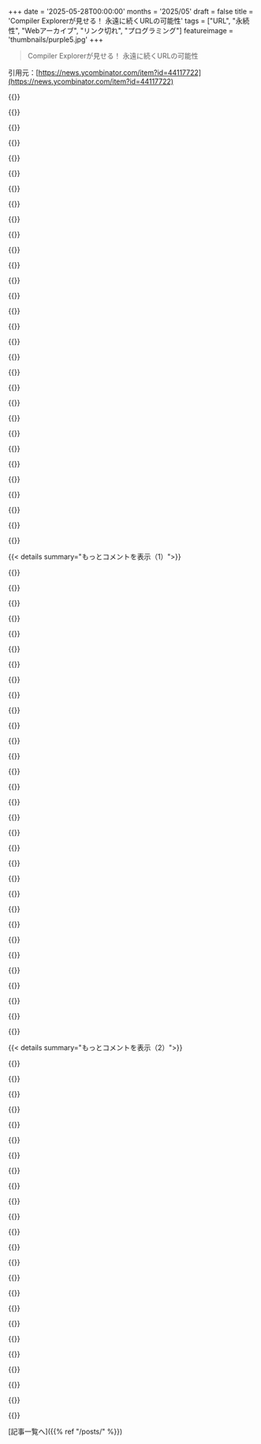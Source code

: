 +++
date = '2025-05-28T00:00:00'
months = '2025/05'
draft = false
title = 'Compiler Explorerが見せる！ 永遠に続くURLの可能性'
tags = ["URL", "永続性", "Webアーカイブ", "リンク切れ", "プログラミング"]
featureimage = 'thumbnails/purple5.jpg'
+++

> Compiler Explorerが見せる！ 永遠に続くURLの可能性

引用元：[https://news.ycombinator.com/item?id=44117722](https://news.ycombinator.com/item?id=44117722)




{{<matomeQuote body="2010年より前はリンクって永遠だと思ってて、ブラウザのブックマーク使いまくってたんだよね。でもしばらくしたら、大量のブックマークがリンク切れで使えなくなっちゃった。それから、ウェブページをPDFで印刷したり、リーダービューの内容をRTFファイルにコピペするようになったんだ。" userName="kccqzy" createdAt="2025/05/28 17:10:10" color="">}}




{{<matomeQuote body="俺はSingleFileって拡張機能で、行ったページ全部アーカイブしてるよ。設定は簡単だけど、ディスク容量めっちゃ食うから注意ね。俺のアーカイブは1.1TBもあるんだ。<br>SingleFileについてはここ見て→ https://github.com/gildas-lormeau/SingleFile" userName="lappa" createdAt="2025/05/28 19:19:53" color="#785bff">}}




{{<matomeQuote body="ちなみに、公式のWeb Archiveのブラウザ拡張機能を入れると、見たページ全部自動でアーカイブするように設定できるんだぜ。" userName="flexagoon" createdAt="2025/05/28 17:16:45" color="#45d325">}}




{{<matomeQuote body="最近はIAとか特にarchive.isも一時的なものだと思うようになったよ。自分で保存したサイトが、自分のアーカイブ以外では跡形もなく消えるのを見てきたんだ。問題は、俺のアーカイブが特定の時点のサイトを正確に表してるってどうやって証明するかだよね。うーん、できるかな？証明書チェーンで何かできないかな。" userName="internetter" createdAt="2025/05/28 21:35:55" color="">}}




{{<matomeQuote body="gpgで署名してsigをbitcoinにアップロードする。<br>追記：ごめん、それはいつ取ったかは証明できても、偽物じゃないって証明にはならないね。" userName="shwouchk" createdAt="2025/05/28 23:35:45" color="">}}




{{<matomeQuote body="それらってどう管理してるの？検索する方法はあるの？何か特定のカタログ化の方法があって、必要なものがすぐに見つけられるようになってるのかな？" userName="davidcollantes" createdAt="2025/05/28 19:54:46" color="">}}




{{<matomeQuote body="俺の解決策は、大事なことは覚えておくか、せめてどこで見つけられるかを覚えておくことだな。まだ死んでないから、たぶんこれで大丈夫なんだろ。" userName="90s_dev" createdAt="2025/05/28 18:05:35" color="">}}




{{<matomeQuote body="KaraKeepは、SingleFileの拡張機能で保存したページをkarakeep API経由で受け取れる、まあまあなセルフホストアプリだよ。これでアーカイブしたページが検索できる。（しかもLLMで自動要約やタグ付けもしてくれるんだ）。" userName="nirav72" createdAt="2025/05/29 02:36:57" color="#785bff">}}




{{<matomeQuote body="内容をハッシュ化する。" userName="fragmede" createdAt="2025/05/28 23:39:53" color="">}}




{{<matomeQuote body="ストレージは安いけど、もっと良くしたいなら、色々方法あるよ。<br>・画像とか重複排除する<br>・ニュース記事はmarkdownで保存<br>・サイトのテンプレート作ってスタイルだけ保存とか、良い圧縮も<br>・全文検索とかembeddingsを追加<br>みたいにできるよ。" userName="internetter" createdAt="2025/05/28 21:34:28" color="#785bff">}}




{{<matomeQuote body="署名するのも実質同じことだよね．問題は，ハッシュ化したものがそこにあったものだってどうやって証明するの？" userName="shwouchk" createdAt="2025/05/29 03:32:38" color="">}}




{{<matomeQuote body="できないんだよ．コピーを持ってるのがあなただけじゃない限り，ハッシュは検証できないからさ（ハッシュも主張もあなたから出てるわけだし）．これを機能させる一つの方法は，bitcoinみたいなproof of workをページ自体にハッシュとして埋め込むこと．元の作者が作って，誰でも変更されてないか検証できるようにするんだ．もし変更したいなら，もっとproof of workが必要になる（不可能じゃないけどコストはかかる）．" userName="chii" createdAt="2025/05/29 06:03:55" color="#ff5733">}}




{{<matomeQuote body="WARCを使うといいよ： https://en.wikipedia.org/wiki/WARC_(file_format)<br>あとWebRecorderも： https://webrecorder.net/" userName="macawfish" createdAt="2025/05/28 20:45:03" color="#45d325">}}




{{<matomeQuote body="冗談はさておき．これ，スマホアプリがあるんだって．" userName="nirav72" createdAt="2025/05/29 22:26:36" color="">}}




{{<matomeQuote body="SingleFileの方がずっと便利だよ，標準のHTMLファイルに保存してくれるからね．MHTMLとか．mhtファイルを簡単に読めるのは，俺が知ってる限りInternet Explorerだけだよ．" userName="RiverCrochet" createdAt="2025/05/29 15:28:56" color="">}}




{{<matomeQuote body="タイムスタンプサービスってのがいくつかあるよ，無料のもあるかも．目的サイトのURLを送ると，”私，Timestamps-R-USは，〇年〇月〇日〇時にダウンロードした〇〇の中身が〇〇にハッシュされることを断言します”みたいな証明書がもらえる．秘密鍵で署名されてて，公開鍵で誰でも検証できる．自分で同じURLをダウンロードしてハッシュが一致するかチェックするんだ．サービス側もダウンロードするから，ログイン必要だったり内容が多いとややこしかったり，課金されるだろうね．" userName="akoboldfrying" createdAt="2025/05/28 22:38:25" color="#45d325">}}




{{<matomeQuote body="ありがとう．これ知らなかったけどいいね．質問なんだけど：<br>— 圧縮して保存？それともそのまま？<br>— 銀行口座とかプライベートな情報は？<br>プライバシーはプライベートブラウジングモードかな．<br>圧縮についてだけど，何千ファイルだと自己解凍ヘッダーでかさばらない？グローバルな圧縮辞書でエンコードデータだけ保存する方が節約にならない？" userName="snthpy" createdAt="2025/05/29 05:20:19" color="">}}




{{<matomeQuote body="warcは万能じゃないんだ．例えばgeminiだと会話の記録取るのが面倒で，pdfとwarcで保存し始めたんだけど．pdfは画面に見えてる1ページだけだし，warc開くとjsリダイレクトが起動するんだ．テキストは手動で抽出できるけど，ブラウザで”ただ開いて”オフラインアーカイブ版を期待することはできない．まるで生きてるページとやり取りしてるみたいで，使いやすさ，プライバシー，セキュリティ全部で最悪だね．正直webrecorderは使ってないんだけど，これ解決してくれるの？確認した？" userName="shwouchk" createdAt="2025/05/29 00:03:31" color="#ff5c5c">}}




{{<matomeQuote body="似たようなこと考えてたんだけど、拡張機能はあんま信用できなくてさ。ちょっと聞きたいんだけど；<br>— ログイン必要なページとか無限スクロール、銀行サイト、FBとかも全部アーカイブしてるの？<br>— 量ってどれくらい？<br>— どれくらい見返す？探しやすい？<br>— 別に整理したりしてる（ブックマークとか）？LLM/RAGとか試した？" userName="shwouchk" createdAt="2025/05/28 23:34:22" color="#45d325">}}




{{<matomeQuote body="ちょっと話それるけど、分かんないんだよな。それってさ、自分のパソコンの中のファイルを検索するのにどう役立つの？それとも、自分の見たウェブサイト全部の記録をケータイにコピーしてるってこと？" userName="dotancohen" createdAt="2025/05/30 04:02:26" color="">}}




{{<matomeQuote body="ウェブページをテキストにするやつないかな？beautiful soupとかPythonの4行くらいのコードでできるのは知ってるけど、スマホで必要なんだ。良い方法が分かんないんだよね。スマホのブラウザに”リーダービュー”って出るけど、たまにしか出ないし、必要なページでは出ないことが多いんだ！<br>追記： Termuxにw3m入れてみた…最近は何でもできるんだな！" userName="andai" createdAt="2025/05/28 21:15:01" color="">}}




{{<matomeQuote body="ウェブサイトって、全く同じお願いしても毎回同じ内容返してくれるわけじゃないんだよね。でも、こんなややこしいことしなくてもいいんだよ。あるhashsumがある時間に存在したことを証明してくれるサービスさえあれば十分。それが何を意味するかは別の仕組みで証明すればいいんだから。" userName="XorNot" createdAt="2025/05/28 22:45:54" color="#785bff">}}




{{<matomeQuote body="Chrome and Edgeなら普通に読めるよ？形式は確か.emlと同じだったはず。" userName="dataflow" createdAt="2025/05/29 15:31:55" color="">}}




{{<matomeQuote body="それ私のやり方でもあって気に入ってたんだけど、この10年くらいで、どこにあるか覚えてても、探し方覚えてても、いざ探すと無くなってるって気付いたんだ。”Search rot”はlink rotと同じくらい深刻だよ。まだ機能してるかって意味では、今どき人がやることで大事なことなんてほとんどないかもね。考えたり覚えたりするのが命に関わるほどヘタになるなんてまずないし。" userName="TeMPOraL" createdAt="2025/05/28 20:58:16" color="#45d325">}}




{{<matomeQuote body="元の人はSingleFileっていうブラウザ拡張機能使ってるんだ。これでページ全体を一つの.htmlファイルとして保存できるんだけど、SingleFileはダウンロードじゃなくてKarakeepに直接送ることもできるらしいよ（自分でKarakeepをNASとかに置いてる場合ね）。そしたらスマホアプリとかKarakeepの画面で保存したページを探したり見たりできるんだ。Karakeepが自動でインデックス作ってくれるんだって（LLMがタグ付けしてくれる機能もあるみたい）。" userName="nirav72" createdAt="2025/05/30 22:00:39" color="#785bff">}}




{{<matomeQuote body="ドメインごと消えることもあるって注意点は一応あるけど、これは良い提案だよ。" userName="petethomas" createdAt="2025/05/28 17:55:02" color="">}}




{{<matomeQuote body="Zoteroっていうの使ってみたら？文献管理ソフトだけど、ブラウザと連携してウェブページも自分のパソコンに保存できるよ。" userName="XorNot" createdAt="2025/05/28 21:17:11" color="#ff5c5c">}}




{{<matomeQuote body="1と部分的に3だね - ゲームとか他のものに圧縮と重複排除を使ったbtrfsを使ってるよ。すごくうまくいくし、使う側からは”見えない”よ。" userName="ashirviskas" createdAt="2025/05/28 22:34:08" color="">}}




{{<matomeQuote body="ArchiveTeamのGoo.glプロジェクト[1]と協力する価値があるかもね？<br>＞URL短縮なんてマジ最悪のアイデアだったよ[2]<br>[1] https://wiki.archiveteam.org/index.php/Goo.gl<br>[2] https://wiki.archiveteam.org/index.php/URLTeam" userName="mananaysiempre" createdAt="2025/05/28 16:54:36" color="#ff5733">}}




{{<matomeQuote body="確かArchiveTeamはGoo.glの短いURLをブルートフォースしてたんだよね、”既知の”リンクをたどるんじゃなくて。だからCompiler ExplorerのURLもたくさん/全部持ってると思うよ。（というわけで、彼らに連絡するのはいい考えだね）" userName="MallocVoidstar" createdAt="2025/05/28 20:23:06" color="#ff33a1">}}




{{< details summary="もっとコメントを表示（1）">}}

{{<matomeQuote body="そのプロジェクトのリアルタイムステータスによると、420億のgoo.gl URLをスキャンして、75億が見つかったみたいだよ: https://tracker.archiveteam.org:1338/status" userName="tech234a" createdAt="2025/05/29 01:45:06" color="#45d325">}}




{{<matomeQuote body="ありがとう！誰かがGitHubでそのことについて投稿してくれたし、明日それを見てみるよ！" userName="mattgodbolt" createdAt="2025/05/30 03:53:03" color="">}}




{{<matomeQuote body="URLが永遠に続くっていうのは美しい夢だったけど、実際には99%のURLは永遠には続かないみたいだね。終わりなき負け戦を続けるより、インフラは永続しないっていう前提で技術を構築すべきなのかも？" userName="s17n" createdAt="2025/05/28 17:58:55" color="#ff5733">}}




{{<matomeQuote body="＞インフラは永続しないっていう前提で技術を構築すべきなのかも？<br>そうだね。あとURL短縮をインフラとして使わないってことだね。" userName="nonethewiser" createdAt="2025/05/28 18:35:14" color="">}}




{{<matomeQuote body="URNは、モノの場所からモノの”アイデンティティ”を切り離すことでその問題を解決するはずだったんだ。でも全然普及しなくて、その後リンク短縮サービスがそのアイデアを”悪い形”で再実装したんだよね。https://en.m.wikipedia.org/wiki/Uniform_Resource_Name" userName="dreamcompiler" createdAt="2025/05/29 05:41:52" color="#45d325">}}




{{<matomeQuote body="そうだね。ドメイン名はよく持ち主が変わるし、永遠に続くはずのURLも時間とともに悪質なフィッシングリンクに変わることがあるんだ。" userName="hoppp" createdAt="2025/05/28 20:39:14" color="#ff5c5c">}}




{{<matomeQuote body="理論的には、IPFSみたいなコンテンツアドレス型のシステムが一番いいと思うよ: 誰かがオンラインでコピーを持っていれば、君もそれをもらえるからね。" userName="emaro" createdAt="2025/05/28 21:47:06" color="#38d3d3">}}




{{<matomeQuote body="なんだか、一般的な暗号技術がほぼ全ての機密性に関わる問題を鍵配布（大規模な非協調システム、例えばWeb PKIやPGPではほぼ不可能）に帰着させるのとすごく似てるね。content-addressable storageも、ほぼ全てのデータ永続性に関わる問題を、可変な名前とハッシュの対応付けの維持（これもBitTorrent、Git、IPFSみたいな大規模な非協調システムではほぼ不可能）に帰着させる感じだよ。" userName="mananaysiempre" createdAt="2025/05/29 02:19:48" color="#45d325">}}




{{<matomeQuote body="DNSは分散していて、緩く協調してるマッピングサービス問題を結構うまく解決してるように見えるけどね。" userName="dreamcompiler" createdAt="2025/05/29 05:46:26" color="">}}




{{<matomeQuote body="それはそうだけど、それじゃ元の木阿弥だよ。DNS名を使っても、それが永遠に同じコンテンツを指す保証はないからね。" userName="emaro" createdAt="2025/05/29 09:17:40" color="">}}




{{<matomeQuote body="でも、そうすると全てのコンテンツは静的で、二度と更新されないべきってこと？<br>もしSPAをIPFS経由で配信しても、そのSPAは結局、落ちたり変わったりするかもしれないエンドポイントからデータを取ってくる必要があるよね。<br>全部ブロックチェーンに置いたとしても、データを読むためのRPCエンドポイントにはURLが必要だし。" userName="hoppp" createdAt="2025/05/29 13:29:23" color="#ff5c5c">}}




{{<matomeQuote body="＞でも、そうすると全てのコンテンツは静的で、二度と更新されないべきってこと？<br>そう、そしてここに論争の根本があるんだ。この手のことを気にする多くのユーザーは、一度見た出版物がそのままそこに留まることを望む。一方、多くの発行者は内容を消したり（本当に安全上の理由のこともあるけど、マーケティング目的が多い）できることに慣れちゃってるんだ。それに、人間が読める名前の空間を維持するっていういつもの問題も全部ひっくるめてね。" userName="mananaysiempre" createdAt="2025/05/29 15:02:16" color="#785bff">}}




{{<matomeQuote body="いや、全てのコンテンツが二度と変わっちゃダメってわけじゃないんだ。これがこのジレンマの核心だよ。動的なコンテンツ（と識別子）は、静的なコンテンツ（content addressedなもの）よりも早く劣化する。両方持つことはできるけど、同時にってわけにはいかないんだ。" userName="emaro" createdAt="2025/05/31 10:26:47" color="#38d3d3">}}




{{<matomeQuote body="ちなみにIPFSは今、EUのPiracy Watchlistに載ってるらしいよ。もしかしたら違法化の前兆かもしれないね。" userName="immibis" createdAt="2025/05/29 09:06:46" color="#ff5c5c">}}




{{<matomeQuote body="へぇ、それは知らなかった。面白いね。まあ、そんなに驚きじゃないかもしれないけど…。" userName="emaro" createdAt="2025/05/31 10:27:30" color="">}}




{{<matomeQuote body="URLはネットワーク上のリソースの”場所”を識別するものであって、リソースそのものじゃないんだ。だから、永続性もユニークさも必要とされない。「uniform resource locators」って呼ばれてる理由だよ。この問題は1997年には認識されてて、だからDigital Object Identifierが発明されたんだ。" userName="jjmarr" createdAt="2025/05/28 23:56:24" color="#38d3d3">}}




{{<matomeQuote body="リンク短縮サービスをデータベース代わりに悪用して、その後、元の参照をなくしちゃって、ネットのあちこちから必死に大事なリンクをサルベージしなきゃいけなくなるって、なんか詩的だよね。" userName="creatonez" createdAt="2025/05/28 18:28:16" color="">}}




{{<matomeQuote body="URL短縮サービスってのは、本来長いURLを短くするために使うもんだろ。マジで悪用してるのは、詐欺とかスパムとか違法サイトを共通ドメインの裏に隠して、あちこちにばらまく奴らだよな。" userName="rs186" createdAt="2025/05/28 20:43:38" color="">}}




{{<matomeQuote body="これは単なる”長いURL”じゃなくてさ、URLのフラグメントサフィックスにコンテンツ全部が格納されてるURLだぜ。blobみたいなもんで、常にそうだったんだ。" userName="creatonez" createdAt="2025/05/28 20:48:52" color="#ff5733">}}




{{<matomeQuote body="彼らは単にリンク短縮サービスでURLを圧縮しただけじゃないの？彼らはURLを”データベース”（つまり、コンパイラの状態を保持するもの）として使ったんだよ。" userName="nonethewiser" createdAt="2025/05/28 18:31:44" color="">}}




{{<matomeQuote body="配られたURLの中に全部の状態をエンコードしてたんだから、彼ら自身は何も保存してないんだよ。だから、リンク短縮サービスが、”データベース”、つまりURLを保存してた唯一の場所ってことになる。" userName="Arcuru" createdAt="2025/05/28 18:48:38" color="#45d325">}}




{{<matomeQuote body="いやいや、URL短縮の目的はデータを保存することじゃなくて、URLを短くすることだよ。データがGoogleのサーバーのどこかに保持されちゃったのは、たまたまだね。言い換えると、短いURL全部が、そういう意味では”URL短縮サービスをデータベースとして使ってる”ことになる。長いクエリパラメータを持つURLを短縮サービスで短くしても、”リンク短縮をデータベースとして悪用してる”ってことにはならないんだ。" userName="nonethewiser" createdAt="2025/05/28 18:53:50" color="#45d325">}}




{{<matomeQuote body="でも、この場合はURL自体がデータなんだ。だから、URLを保存するのはデータを保存するのと同じなんだよな。" userName="cortesoft" createdAt="2025/05/28 21:09:09" color="#ff5c5c">}}




{{<matomeQuote body="それはたまたまのことだよ。状態はURLの中にあって、それがものすごく長いから短縮されただけなんだ。GoogleのURL短縮サービスはデータを保存するために必要だったわけじゃない。それは単に、URL短縮の普通の利用ケースだよ。なんかすごくでかいクエリパラメータがある長いURLを、短いURLにマッピングするっていうね。" userName="nonethewiser" createdAt="2025/05/28 22:23:46" color="#ff5c5c">}}




{{<matomeQuote body="https://killedbygoogle.com/ ＞ Google Go Links (2010–2021) ＞ 約4年前に終了（Google Short Linksとしても知られてた）URL短縮サービスだったね。Google Workspace（旧G Suite（旧Google Apps））の顧客向けにはカスタムドメインもサポートしてたんだ。11年くらい続いたみたいだよ。" userName="amiga386" createdAt="2025/05/28 16:48:09" color="#ff5c5c">}}




{{<matomeQuote body="サービスを”終了”するって（新しく発行できなくするって意味でね）のは大したことないし、そんなに言及するほどのことでもないよ。既存のリンクを使えなくする方がずっとひどい仕打ちだ。特に、Googleがまだ自分のアプリのために内部で何らかの形でそれを使ってるってのが、さらにたちが悪いね。" userName="zerocrates" createdAt="2025/05/28 17:16:05" color="#ff33a1">}}




{{<matomeQuote body="今ってhttps://g.co使ってないっけ？それともまだ新しい内部的なgoo.glリンクが作られてるの？編集：Googleは、俺の PixelにGrapheneOS入れて起動した時に出る”Your device is booting another OS”画面でg.coリンクを使ってるよ。もしこのサービスが終了したら、スマホのBIOSにハードコードされてるリンクがただのゴミになるってことでしょ、気まずいな。" userName="ruune" createdAt="2025/05/29 17:57:04" color="#38d3d3">}}




{{<matomeQuote body="Google Mapsはさ、”maps.app.goo.gl”ってリンク作るんだよね。他のは知らないけど、彼ら（Google）はメッセージでMapsについて具体的に言ってたよ。たぶん他のサービスはドメインだけ使って、裏のサービスは全然違うんだろうね、わかんないけど。" userName="zerocrates" createdAt="2025/05/29 19:19:21" color="">}}




{{<matomeQuote body="Googleが読み取り専用版を閉じるのに労力かける価値あるってのが、なんか意外だわ。プライベートリンクへのリダイレクトを残すことの法的リスクを恐れてるとかじゃない限りね。" userName="layer8" createdAt="2025/05/28 19:08:33" color="">}}




{{<matomeQuote body="外からだと分かりにくいけど、サービスが古いとか危ないライブラリとかランタイムとかに依存してる可能性はあるよね。それを止めたがってるのかも。まあでも正直、どうでもいいくらいの費用で、単に経費削減のために閉じてるだけって可能性も同じくらいあると思うわ。過去の約束とかどうでも良さそう。" userName="actuallyalys" createdAt="2025/05/28 19:22:15" color="">}}

{{</details>}}




{{< details summary="もっとコメントを表示（2）">}}

{{<matomeQuote body="だいたいこういうサービスって、Googleの何人かの社員のサイドプロジェクトなんだよね。で、最後に残った人が辞めると、閉じられちゃうんだよ。" userName="Scaevolus" createdAt="2025/05/28 20:42:05" color="">}}




{{<matomeQuote body="でもさ、誰もさ、”goo.gl URL短縮サービスをSisyphusリリースマネージャーとDante 7 SRE監視で動くように移行するのに2ヶ月費やした”なんて、自分の業績評価シートに書きたくないじゃん。そんなのマイナス評価だろ。" userName="mbac32768" createdAt="2025/05/29 02:19:53" color="#785bff">}}




{{<matomeQuote body="別の可能性としては、それが”気を散らすもの”だからってのもあるね。費用はたいしたことなくても、それぞれのシステムには頭のリソースとか、ドキュメント、法律問題（法改正とかで変わることもある）とか、固定でかかるコストがあるんだよ。そういう気を散らすものを取り除くのは、マネジメントの基本だよね。" userName="mmooss" createdAt="2025/05/28 21:21:59" color="">}}




{{<matomeQuote body="＞この記事は人間が書いたけど、リンクはLLMに提案してもらって、文法チェックもしてもらったよ。今日こんな注意書き見るの2回目だわ。新しいトレンドの始まりを見てるみたいだね。" userName="olalonde" createdAt="2025/05/28 17:34:36" color="">}}




{{<matomeQuote body="みんなこういう注意書き載せる必要があるって感じてるなんて、マジでクレイジーだよな。" userName="tester756" createdAt="2025/05/28 18:00:01" color="">}}




{{<matomeQuote body="俺には分かる気がするな。AIで作られたひどいコンテンツを山ほど見た後、みんな”AI不使用”ボタンとか注意書きを載せ始めたんだよ。で、ちょっとしたことにAI使ってる人たちもさ、全くAIが関わってないって嘘つかずに、記事全体がAIで作られたわけじゃないってハッキリさせたかったんだろ。" userName="actuallyalys" createdAt="2025/05/28 19:27:06" color="">}}




{{<matomeQuote body="それってさ、免責事項（disclaimer）って言うより、主張事項（claimer）だよねw" userName="layer8" createdAt="2025/05/28 19:18:37" color="">}}




{{<matomeQuote body="このコメントは人間が書いたよ、自動チェックなしでさ。でもどうやってそれをチェックするの？" userName="psychoslave" createdAt="2025/05/28 19:21:56" color="">}}




{{<matomeQuote body="ビジネスメールとか、どうでもいいコメントはLLMが手伝っても気にしないよ。でも個人のブログとか、エッセイ、記事、真面目な著作とかはLLMを使ったか、どのくらい使ったか教えてほしいな。ブログを読んで人間が書いたみたいに見えて、LLMの言及がないなら、安心して人間が書いたって思いたいんだ。それってそんなに無理な願い？" userName="acquisitionsilk" createdAt="2025/05/28 23:42:02" color="#ff5c5c">}}




{{<matomeQuote body="そういう免責事項はいらないと思うな。内容がそれ自体で立派なら、それで十分だよ。内容がダメダメなら、AIが作ったダメダメと人間が作ったダメダメで何が違うっていうの？<br>免責事項を誰もが知りたいとか欲しいと思う唯一の理由は、内容の質を自分で見分けられない人が、AI生成を（悪い）質の代わりとして使ってるからだよ。" userName="chii" createdAt="2025/05/29 06:08:22" color="">}}




{{<matomeQuote body="著者にとっては重要だと思うよ。僕は専門家のMatt Godboltと、深みを出すけどデマも作るLLMを区別したい。質の見分け？新しいこと学ぶ時は著者の信頼性を頼るかな。" userName="johannes1234321" createdAt="2025/05/29 13:16:18" color="#45d325">}}




{{<matomeQuote body="科学論文読んでる時はどうやって区別するの？" userName="chii" createdAt="2025/05/29 14:08:58" color="">}}




{{<matomeQuote body="同じだよ？<br>（知ってる研究者の名前もいるし、いくつかの機関は過去に良いレポートを出してて、それをどれだけ信用するかの考慮に入れるんだ…そして人間だから、自分の見解を肯定するものにはより信用を置き、それに異議を唱えるものにはそれほど置かない…別の言葉で言うと、主観的な信頼には多くの要因が絡むんだ）" userName="johannes1234321" createdAt="2025/05/29 18:17:51" color="">}}




{{<matomeQuote body="言いたくないけど、すごく資金潤沢な財団でも関わってない限り、Compiler Explorerとgodbolt.orgも永遠には続かないだろうね。（たぶんその頃には、全部の情報が、ありとあらゆるものを網羅した487兆パラメータのモデルに蒸留されてるだろうけど…）" userName="wrs" createdAt="2025/05/28 18:54:17" color="">}}




{{<matomeQuote body="運営は13年うまくいってるよ。資金はあと1年ちょっと分はあるし、成長しても、今のスポンサー全部いなくなっても大丈夫。でもね、資金じゃなくて”俺”が単一障害点（single point of failure）なんだ。財団とかも考えてるけどね。" userName="mattgodbolt" createdAt="2025/05/29 00:23:17" color="#ff33a1">}}




{{<matomeQuote body="まあ、そうだね。Compiler ExplorerのリンクはCEが消えたら動かなくなるけど、それまでは大丈夫。一番重要なCEリンクはバグレポートにあると思うんだ。バグレポートにリンク貼る時は、コードと使ったコンパイラ情報も書いとくと自己完結できるから、CEがなくなっても安心だよ。すぐ消えるとは思わないけどね。" userName="badmintonbaseba" createdAt="2025/05/29 11:45:59" color="#45d325">}}




{{<matomeQuote body="ねえ、ドメイン維持費かかるのにURLが永遠とかどうなの？URLが消えるのも良いことかもね。良いものだけ歴史に残るゴミ収集みたいにさ。" userName="swyx" createdAt="2025/05/28 17:45:45" color="">}}




{{<matomeQuote body="歴史家はさ、残されなかった”ゴミ”の方を知りたいんだと思うよ、”本物の”生活を知るためにね。千年後の歴史家が、デジタルメディアが朽ちて痕跡もなく消えちゃう今の時代をどう見るか、タイムジャンプできたら見たいな。" userName="johannes1234321" createdAt="2025/05/28 17:52:57" color="">}}




{{<matomeQuote body="現代の教養ある人って、昔の教養ある人ほど日記書かないのかなってよく思う。ジャーナリングブーム、起こすべきかもね。書くなら紙とペンだよ、デジタルの良いストレージより文字通り10倍耐久性があるから。" userName="mrguyorama" createdAt="2025/05/28 18:17:25" color="">}}




{{<matomeQuote body="＞紙とペンはデジタルの良いストレージより文字通り10倍耐久性があるから。根拠求む笑。データ複製はさ、紙の単一障害点より全然イケてるって。" userName="swyx" createdAt="2025/05/28 21:41:08" color="">}}




{{<matomeQuote body="質問：1000年後に残って読める可能性高いのは？失われた遺跡の紙？ストレージメディア？コピーし続ければ残るかもだけど、それって普通の情報？面白いものだけ？組織の資金や場所は大丈夫？今の歴史家は、普通の人の生活を知るのにランダムな発見が大事なんだ。昔は紙がいっぱいあって良かったけど、今はデジタルでデータ消えたりフォーマット古くなったり問題多いよね。" userName="johannes1234321" createdAt="2025/05/29 00:45:46" color="#ff5c5c">}}




{{<matomeQuote body="ストレージメディアの方だよ。だって、1000年前の紙の原本なんて信じられないくらい稀だし、最近のストレージはもっといっぱい情報持ってるじゃん。Beowulfのデジタル版は何百万もあるのに、1000年前の紙は一つ。紙が脆すぎて、存在すら知らない1000年前の他の作品もたくさんあるはずだよ。" userName="KPGv2" createdAt="2025/05/29 06:17:29" color="#ff5c5c">}}




{{<matomeQuote body="でもね、たった一枚の紙に書かれたランダムな事実の方が、壮大な詩よりも人々のことを教えてくれるかもよ。どっちかだけじゃ完全な歴史にはならないよね。" userName="johannes1234321" createdAt="2025/05/29 09:44:34" color="">}}

{{</details>}}



[記事一覧へ]({{% ref "/posts/" %}})
